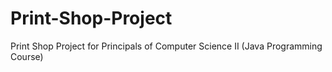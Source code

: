 # Print-Shop-Project
Print Shop Project for Principals of Computer Science II (Java Programming Course)
